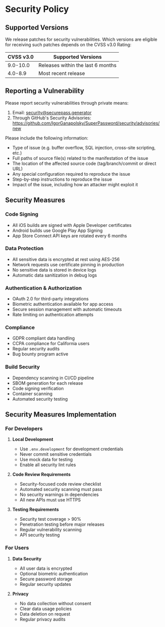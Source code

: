 # Security Policy

## Supported Versions

We release patches for security vulnerabilities. Which versions are eligible for
receiving such patches depends on the CVSS v3.0 Rating:

| CVSS v3.0 | Supported Versions                        |
| --------- | ---------------------------------------- |
| 9.0-10.0  | Releases within the last 6 months        |
| 4.0-8.9   | Most recent release                      |

## Reporting a Vulnerability

Please report security vulnerabilities through private means:

1. Email: security@securepass.generator
2. Through GitHub's Security Advisories: https://github.com/IgorGanapolsky/SuperPassword/security/advisories/new

Please include the following information:
- Type of issue (e.g. buffer overflow, SQL injection, cross-site scripting, etc.)
- Full paths of source file(s) related to the manifestation of the issue
- The location of the affected source code (tag/branch/commit or direct URL)
- Any special configuration required to reproduce the issue
- Step-by-step instructions to reproduce the issue
- Impact of the issue, including how an attacker might exploit it

## Security Measures

### Code Signing
- All iOS builds are signed with Apple Developer certificates
- Android builds use Google Play App Signing
- App Store Connect API keys are rotated every 6 months

### Data Protection
- All sensitive data is encrypted at rest using AES-256
- Network requests use certificate pinning in production
- No sensitive data is stored in device logs
- Automatic data sanitization in debug logs

### Authentication & Authorization
- OAuth 2.0 for third-party integrations
- Biometric authentication available for app access
- Secure session management with automatic timeouts
- Rate limiting on authentication attempts

### Compliance
- GDPR compliant data handling
- CCPA compliance for California users
- Regular security audits
- Bug bounty program active

### Build Security
- Dependency scanning in CI/CD pipeline
- SBOM generation for each release
- Code signing verification
- Container scanning
- Automated security testing

## Security Measures Implementation

### For Developers

1. **Local Development**
   - Use `.env.development` for development credentials
   - Never commit sensitive credentials
   - Use mock data for testing
   - Enable all security lint rules

2. **Code Review Requirements**
   - Security-focused code review checklist
   - Automated security scanning must pass
   - No security warnings in dependencies
   - All new APIs must use HTTPS

3. **Testing Requirements**
   - Security test coverage > 90%
   - Penetration testing before major releases
   - Regular vulnerability scanning
   - API security testing

### For Users

1. **Data Security**
   - All user data is encrypted
   - Optional biometric authentication
   - Secure password storage
   - Regular security updates

2. **Privacy**
   - No data collection without consent
   - Clear data usage policies
   - Data deletion on request
   - Regular privacy audits

